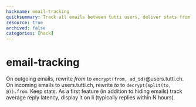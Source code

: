 ```yaml
---
hackname: email-tracking
quicksummary: Track all emails between tutti users, deliver stats from it
resource: true
archived: false
categories: [hack]
---
```


# email-tracking

On outgoing emails, rewrite _from_ to `encrypt(from, ad_id)`@users.tutti.ch.
On incoming emails to users.tutti.ch, rewrite _to_ to `decrypt(split(to, @)).from`.
Keep stats. As a first feature (in addition to hiding emails) track average reply
latency, display it on li (typically replies within N hours).

